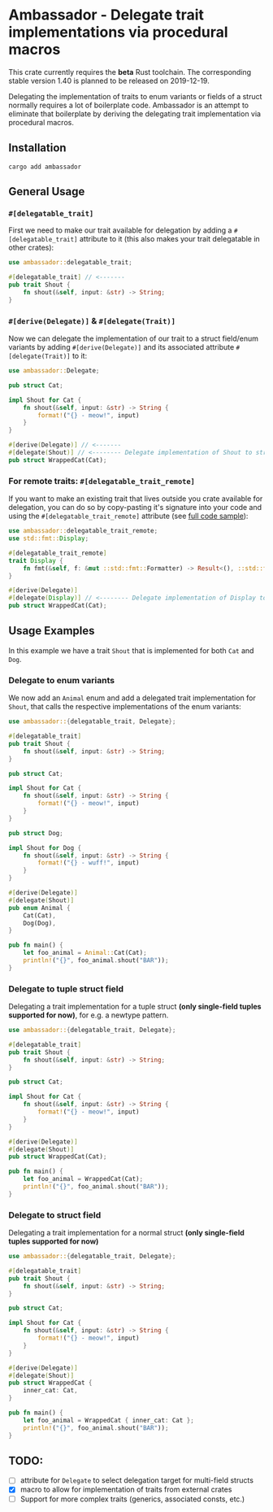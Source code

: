 # Ambassador - Delegate trait implementations via procedural macros

 This crate currently requires the **beta** Rust toolchain. The corresponding stable version 1.40 is planned to be released on 2019-12-19.

Delegating the implementation of traits to enum variants or fields of a struct normally requires a lot of boilerplate code. Ambassador is an attempt to eliminate that boilerplate by deriving the delegating trait implementation via procedural macros.

## Installation

```
cargo add ambassador
```

## General Usage

### `#[delegatable_trait]`

First we need to make our trait available for delegation by adding a `#[delegatable_trait]` attribute to it (this also makes your trait delegatable in other crates):

```rust
use ambassador::delegatable_trait;

#[delegatable_trait] // <-------
pub trait Shout {
    fn shout(&self, input: &str) -> String;
}
```

### `#[derive(Delegate)]` & `#[delegate(Trait)]`

Now we can delegate the implementation of our trait to a struct field/enum variants by adding `#[derive(Delegate)]` and its associated attribute `#[delegate(Trait)]` to it:

```rust
use ambassador::Delegate;

pub struct Cat;

impl Shout for Cat {
    fn shout(&self, input: &str) -> String {
        format!("{} - meow!", input)
    }
}

#[derive(Delegate)] // <-------
#[delegate(Shout)] // <-------- Delegate implementation of Shout to struct field
pub struct WrappedCat(Cat);
```

### For remote traits: `#[delegatable_trait_remote]`

If you want to make an existing trait that lives outside you crate available for delegation, you can do so by copy-pasting it's signature into your code and using the `#[delegatable_trait_remote]` attribute (see [full code sample](./ambassador/tests/run-pass/delegate_trait_remote_display.rs)):

```rust
use ambassador::delegatable_trait_remote;
use std::fmt::Display;

#[delegatable_trait_remote]
trait Display {
    fn fmt(&self, f: &mut ::std::fmt::Formatter) -> Result<(), ::std::fmt::Error>;
}

#[derive(Delegate)]
#[delegate(Display)] // <-------- Delegate implementation of Display to struct field
pub struct WrappedCat(Cat);
```


## Usage Examples

In this example we have a trait `Shout` that is implemented for both `Cat` and `Dog`.

### Delegate to enum variants

We now add an `Animal` enum and add a delegated trait implementation for `Shout`,
that calls the respective implementations of the enum variants:

```rust
use ambassador::{delegatable_trait, Delegate};

#[delegatable_trait]
pub trait Shout {
    fn shout(&self, input: &str) -> String;
}

pub struct Cat;

impl Shout for Cat {
    fn shout(&self, input: &str) -> String {
        format!("{} - meow!", input)
    }
}

pub struct Dog;

impl Shout for Dog {
    fn shout(&self, input: &str) -> String {
        format!("{} - wuff!", input)
    }
}

#[derive(Delegate)]
#[delegate(Shout)]
pub enum Animal {
    Cat(Cat),
    Dog(Dog),
}

pub fn main() {
    let foo_animal = Animal::Cat(Cat);
    println!("{}", foo_animal.shout("BAR"));
}
```

### Delegate to tuple struct field

Delegating a trait implementation for a tuple struct **(only single-field tuples supported for now)**, for e.g. a newtype pattern.

```rust
use ambassador::{delegatable_trait, Delegate};

#[delegatable_trait]
pub trait Shout {
    fn shout(&self, input: &str) -> String;
}

pub struct Cat;

impl Shout for Cat {
    fn shout(&self, input: &str) -> String {
        format!("{} - meow!", input)
    }
}

#[derive(Delegate)]
#[delegate(Shout)]
pub struct WrappedCat(Cat);

pub fn main() {
    let foo_animal = WrappedCat(Cat);
    println!("{}", foo_animal.shout("BAR"));
}
```

### Delegate to struct field

Delegating a trait implementation for a normal struct **(only single-field tuples supported for now)**

```rust
use ambassador::{delegatable_trait, Delegate};

#[delegatable_trait]
pub trait Shout {
    fn shout(&self, input: &str) -> String;
}

pub struct Cat;

impl Shout for Cat {
    fn shout(&self, input: &str) -> String {
        format!("{} - meow!", input)
    }
}

#[derive(Delegate)]
#[delegate(Shout)]
pub struct WrappedCat {
    inner_cat: Cat,
}

pub fn main() {
    let foo_animal = WrappedCat { inner_cat: Cat };
    println!("{}", foo_animal.shout("BAR"));
}
```


## TODO:

- [ ] attribute for `Delegate` to select delegation target for multi-field structs
- [x] macro to allow for implementation of traits from external crates
- [ ] Support for more complex traits (generics, associated consts, etc.)
